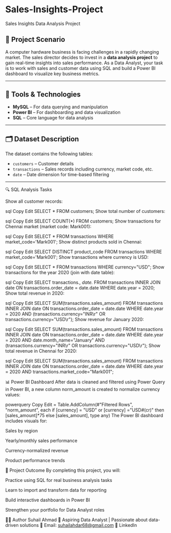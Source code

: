 # Sales-Insights-Project
Sales Insights Data Analysis Project

## 🧾 Project Scenario

A computer hardware business is facing challenges in a rapidly changing market. The sales director decides to invest in a **data analysis project** to gain real-time insights into sales performance. As a Data Analyst, your task is to work with sales and customer data using SQL and build a Power BI dashboard to visualize key business metrics.

---

## 🧰 Tools & Technologies

- **MySQL** – For data querying and manipulation
- **Power BI** – For dashboarding and data visualization
- **SQL** – Core language for data analysis

---

## 🗂️ Dataset Description

The dataset contains the following tables:
- `customers` – Customer details
- `transactions` – Sales records including currency, market code, etc.
- `date` – Date dimension for time-based filtering

---

🔍 SQL Analysis Tasks

Show all customer records:

sql
Copy
Edit
SELECT * FROM customers;
Show total number of customers:

sql
Copy
Edit
SELECT COUNT(*) FROM customers;
Show transactions for Chennai market (market code: Mark001):

sql
Copy
Edit
SELECT * FROM transactions WHERE market_code='Mark001';
Show distinct products sold in Chennai:

sql
Copy
Edit
SELECT DISTINCT product_code FROM transactions WHERE market_code='Mark001';
Show transactions where currency is USD:

sql
Copy
Edit
SELECT * FROM transactions WHERE currency="USD";
Show transactions for the year 2020 (join with date table):

sql
Copy
Edit
SELECT transactions.*, date.* 
FROM transactions 
INNER JOIN date ON transactions.order_date = date.date 
WHERE date.year = 2020;
Show total revenue in 2020:

sql
Copy
Edit
SELECT SUM(transactions.sales_amount) 
FROM transactions 
INNER JOIN date ON transactions.order_date = date.date 
WHERE date.year = 2020 
  AND (transactions.currency="INR\r" OR transactions.currency="USD\r");
Show revenue for January 2020:

sql
Copy
Edit
SELECT SUM(transactions.sales_amount) 
FROM transactions 
INNER JOIN date ON transactions.order_date = date.date 
WHERE date.year = 2020 AND date.month_name="January" 
  AND (transactions.currency="INR\r" OR transactions.currency="USD\r");
Show total revenue in Chennai for 2020:

sql
Copy
Edit
SELECT SUM(transactions.sales_amount) 
FROM transactions 
INNER JOIN date ON transactions.order_date = date.date 
WHERE date.year = 2020 AND transactions.market_code="Mark001";




📊 Power BI Dashboard
After data is cleaned and filtered using Power Query in Power BI, a new column norm_amount is created to normalize currency values:

powerquery
Copy
Edit
= Table.AddColumn(#"Filtered Rows", "norm_amount", 
each if [currency] = "USD" or [currency] ="USD#(cr)" 
then [sales_amount]*75 else [sales_amount], type any)
The Power BI dashboard includes visuals for:

Sales by region

Yearly/monthly sales performance

Currency-normalized revenue

Product performance trends

🎯 Project Outcome
By completing this project, you will:

Practice using SQL for real business analysis tasks

Learn to import and transform data for reporting

Build interactive dashboards in Power BI

Strengthen your portfolio for Data Analyst roles

👨‍💻 Author
Suhail Ahmad
💼 Aspiring Data Analyst | Passionate about data-driven solutions
📧 Email: suhailahdar68@gmail.com
🔗 LinkedIn


